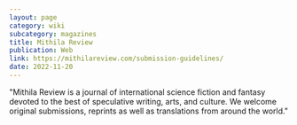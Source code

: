 ```yaml
---
layout: page
category: wiki
subcategory: magazines
title: Mithila Review
publication: Web
link: https://mithilareview.com/submission-guidelines/
date: 2022-11-20
---
```


"Mithila Review is a journal of international science fiction and fantasy devoted to the best of speculative writing, arts, and culture. We welcome original submissions, reprints as well as translations from around the world."
